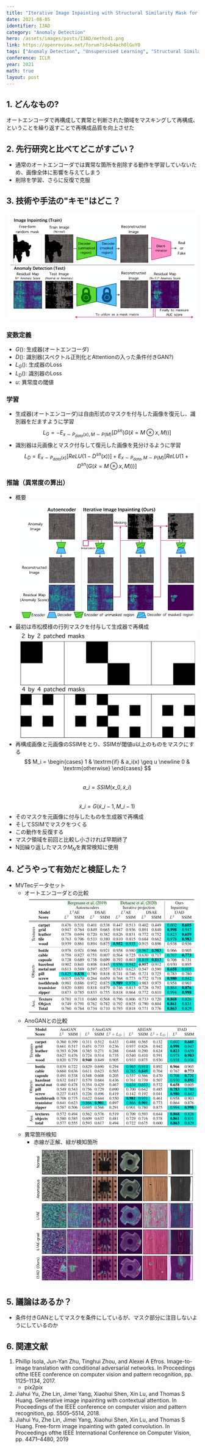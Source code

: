 ```yaml
---
title: "Iterative Image Inpainting with Structural Similarity Mask for Anomaly Detection"
date: 2021-08-05
identifier: I3AD
category: "Anomaly Detection"
hero: /assets/images/posts/I3AD/method1.png
link: https://openreview.net/forum?id=b4ach0lGuYO
tags: ["Anomaly Detection", "Unsupervised Learning", "Structural Similarit", "GAN"]
conference: ICLR
year: 2021
math: true
layout: post
---
```


## 1. どんなもの?
<!-- 概要・貢献等 100-200字程度 -->
オートエンコーダで再構成して異常と判断された領域をマスキングして再構成、ということを繰り返すことで再構成品質を向上させた
<!--more-->

## 2. 先行研究と比べてどこがすごい？
<!-- related worksとの差分 -->
* 通常のオートエンコーダでは異常な箇所を削除する動作を学習していないため、画像全体に影響を与えてしまう
* 削除を学習、さらに反復で克服

## 3. 技術や手法の"キモ"はどこ？
<!-- キモを箇条書きでまとめる -->
![](/assets/images/posts/I3AD/method1.png)

### 変数定義
<!--
学習・推論で使う変数をまとめる
* $x$: 入力画像
* $y$: 教師信号
-->
* $G()$: 生成器(オートエンコーダ)
* $D()$: 識別器(スペクトル正則化とAttentionの入った条件付きGAN?)
* $L_G()$: 生成器のLoss
* $L_D()$: 識別器のLoss
* $u$: 異常度の閾値

### 学習
<!-- キモの中の学習に関する内容 -->
* 生成器(オートエンコーダ)は自由形式のマスクを付与した画像を復元し、識別器をだますように学習  
$$ L_G = -E_{x \sim P_{data}(x),M \sim P(M)}\big[D^{sn}\big(G(\hat{x} = M \otimes x, M)\big)\big] $$
* 識別器は元画像とマスク付与して復元した画像を見分けるように学習  
$$ L_D = E_{x \sim P_{data}(x)}\big[ReLU\big(1-D^{sn}(x)\big)\big] + E_{x \sim P_{data},M \sim P(M)}\big[ReLU \big(1+D^{sn} \big(G(\hat{x} = M \otimes x, M)\big)\big)\big] $$

### 推論（異常度の算出）
<!-- キモの中の推論に関する内容 -->
* 概要  
![](/assets/images/posts/I3AD/method2.png)
* 最初は市松模様の行列マスクを付与して生成器で再構成  
![](/assets/images/posts/I3AD/moyo.png)
* 再構成画像と元画像のSSIMをとり、SSIMが閾値$u$以上のものをマスクにする  
$$ M_i = 
\begin{cases} 
    1 & \textrm{if} & a_i(x) \geq u \newline
    0 & \textrm{otherwise} 
\end{cases} $$  
$$ a\_i = SSIM(x\_0,\tilde{x}\_i) $$  
$$ \tilde{x}\_i = G(\tilde{x}\_{i-1}, M\_{i-1}) $$
* そのマスクを元画像に付与したものを生成器で再構成
* そしてSSIMでマスクをつくる
* この動作を反復する
* マスク領域を前回と比較し小さければ早期終了
* N回繰り返したマスク$M_N$を異常検知に使用

## 4. どうやって有効だと検証した？
<!-- 実験の精度，結果画像など -->
* MVTecデータセット
    * オートエンコーダとの比較  
    ![](/assets/images/posts/I3AD/AEauc.png)
    * AnoGANとの比較  
    ![](/assets/images/posts/I3AD/GANauc.png)
    * 異常箇所検知
        * 赤線が正解、緑が検知箇所  
    ![](/assets/images/posts/I3AD/local.png)

## 5. 議論はあるか？
<!-- 自分なりの考察や疑問-->
* 条件付きGANとしてマスクを条件にしているが、マスク部分に注目しないようにしているのか

## 6. 関連文献
<!--
1. D. P. Kingma and J. Ba: “Adam: A method for stochastic optimization,”arXiv preprint arXiv:1412.6980,(2014).
2. P. Isola,J. Y. Zhu,T. Zhou,and A. A. Efros: “Image-to-image translation with conditional adversarial networks,” in Proceedings of the IEEE conference on computer vision and pattern recognition, (2017), 1125.
-->
1. Phillip Isola, Jun-Yan Zhu, Tinghui Zhou, and Alexei A Efros. Image-to-image translation with conditional adversarial networks. In Proceedings ofthe IEEE conference on computer vision and pattern recognition, pp. 1125–1134, 2017.
    * pix2pix
2. Jiahui Yu, Zhe Lin, Jimei Yang, Xiaohui Shen, Xin Lu, and Thomas S Huang. Generative image inpainting with contextual attention. In Proceedings of the IEEE conference on computer vision and pattern recognition, pp. 5505–5514, 2018.
3. Jiahui Yu, Zhe Lin, Jimei Yang, Xiaohui Shen, Xin Lu, and Thomas S Huang. Free-form image inpainting with gated convolution. In Proceedings ofthe IEEE International Conference on Computer Vision, pp. 4471–4480, 2019